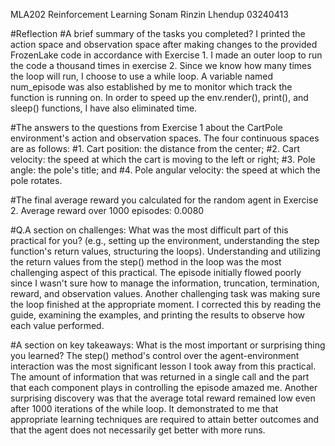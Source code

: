 MLA202 Reinforcement Learning
Sonam Rinzin Lhendup
03240413

#Reflection #A brief summary of the tasks you completed?
I printed the action space and observation space after making changes to the provided FrozenLake code in accordance with Exercise 1.  I made an outer loop to run the code a thousand times in exercise 2.  Since we know how many times the loop will run, I choose to use a while loop.  A variable named num_episode was also established by me to monitor which track the function is running on.  In order to speed up the env.render(), print(), and sleep() functions, I have also eliminated time.

#The answers to the questions from Exercise 1 about the CartPole environment's action and observation spaces.
The four continuous spaces are as follows: #1. Cart position: the distance from the center; #2. Cart velocity: the speed at which the cart is moving to the left or right; #3. Pole angle: the pole's title; and #4. Pole angular velocity: the speed at which the pole rotates.

#The final average reward you calculated for the random agent in Exercise 2.
Average reward over 1000 episodes: 0.0080


#Q.A section on challenges: What was the most difficult part of this practical for you? (e.g., setting up the environment, understanding the step function's return values, structuring the loops).
Understanding and utilizing the return values from the step() method in the loop was the most challenging aspect of this practical.  The episode initially flowed poorly since I wasn't sure how to manage the information, truncation, termination, reward, and observation values.  Another challenging task was making sure the loop finished at the appropriate moment.  I corrected this by reading the guide, examining the examples, and printing the results to observe how each value performed.

#A section on key takeaways: What is the most important or surprising thing you learned?
The step() method's control over the agent-environment interaction was the most significant lesson I took away from this practical.  The amount of information that was returned in a single call and the part that each component plays in controlling the episode amazed me.  Another surprising discovery was that the average total reward remained low even after 1000 iterations of the while loop.  It demonstrated to me that appropriate learning techniques are required to attain better outcomes and that the agent does not necessarily get better with more runs.

